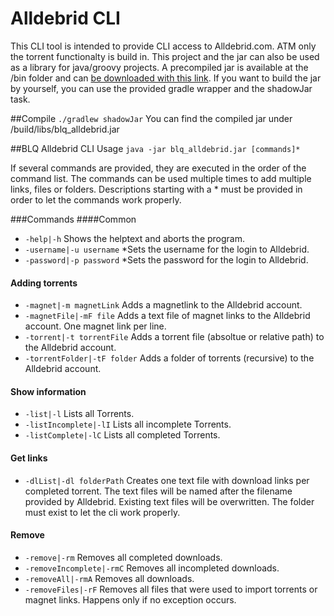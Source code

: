 # Alldebrid CLI

This CLI tool is intended to provide CLI access to Alldebrid.com.
ATM only the torrent functionalty is build in.
This project and the jar can also be used as a library for java/groovy projects.
A precompiled jar is available at the /bin folder and can [be downloaded with this link](https://raw.githubusercontent.com/BloQster/alldebrid-cli/master/bin/blq_alldebrid.jar). If you want to build the jar by yourself, you can use the provided gradle wrapper and the shadowJar task.

##Compile
`./gradlew shadowJar` You can find the compiled jar under /build/libs/blq_alldebrid.jar

##BLQ Alldebrid CLI Usage
`java -jar blq_alldebrid.jar [commands]*`

If several commands are provided, they are executed in the order of the command list. The commands can be used multiple times to add multiple links, files or folders. Descriptions starting with a * must be provided in order to let the commands work properly.

###Commands
####Common
- `-help|-h` Shows the helptext and aborts the program.
- `-username|-u username` 			*Sets the username for the login to Alldebrid.
- `-password|-p password` 			*Sets the password for the login to Alldebrid.

#### Adding torrents
- `-magnet|-m magnetLink` Adds a magnetlink to the Alldebrid account.
- `-magnetFile|-mF file` Adds a text file of magnet links to the Alldebrid account. One magnet link per line.
- `-torrent|-t torrentFile` Adds a torrent file (absoltue or relative path) to the Alldebrid account.
- `-torrentFolder|-tF folder` Adds a folder of torrents (recursive) to the Alldebrid account.

#### Show information
- `-list|-l` Lists all Torrents.
- `-listIncomplete|-lI` Lists all incomplete Torrents.
- `-listComplete|-lC` Lists all completed Torrents.

#### Get links
- `-dlList|-dl folderPath` Creates one text file with download links per completed torrent. The text files will be named after the filename provided by Alldebrid. Existing text files will be overwritten. The folder must exist to let the cli work properly.

#### Remove
- `-remove|-rm` Removes all completed downloads.
- `-removeIncomplete|-rmC` Removes all incompleted downloads.
- `-removeAll|-rmA` Removes all downloads.
- `-removeFiles|-rF` Removes all files that were used to import torrents or magnet links. Happens only if no exception occurs.

